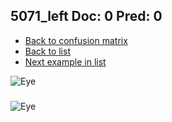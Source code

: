 ## 5071_left Doc: 0 Pred: 0
- [Back to confusion matrix](https://github.com/juliandewit/kaggle_retinopathy/blob/master/matrix.md)
- [Back to list](https://github.com/juliandewit/kaggle_retinopathy/blob/master/lists/00/list.md)
- [Next example in list](https://github.com/juliandewit/kaggle_retinopathy/blob/master/lists/00/50/5073_left.md)

![Eye](https://retinopaty.blob.core.windows.net/size1024/5071_left_0.jpeg)

### 

![Eye]()
